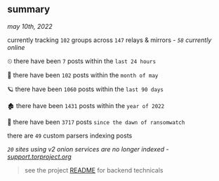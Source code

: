 
## summary
_may 10th, 2022_

currently tracking `102` groups across `147` relays & mirrors - _`58` currently online_

⏲ there have been `7` posts within the `last 24 hours`

🦈 there have been `102` posts within the `month of may`

🪐 there have been `1060` posts within the `last 90 days`

🏚 there have been `1431` posts within the `year of 2022`

🦕 there have been `3717` posts `since the dawn of ransomwatch`

there are `49` custom parsers indexing posts

_`20` sites using v2 onion services are no longer indexed - [support.torproject.org](https://support.torproject.org/onionservices/v2-deprecation/)_

> see the project [README](https://github.com/thetanz/ransomwatch#ransomwatch--) for backend technicals
